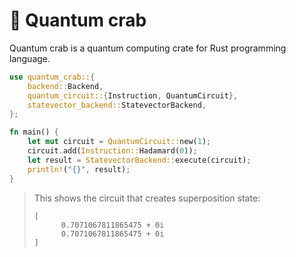 # 🦀 Quantum crab

Quantum crab is a quantum computing crate for Rust programming language.

```rs
use quantum_crab::{
    backend::Backend,
    quantum_circuit::{Instruction, QuantumCircuit},
    statevector_backend::StatevectorBackend,
};

fn main() {
    let mut circuit = QuantumCircuit::new(1);
    circuit.add(Instruction::Hadamard(0));
    let result = StatevectorBackend::execute(circuit);
    println!("{}", result);
}
```

> This shows the circuit that creates superposition state:
>
> ```
> [
>       0.7071067811865475 + 0i
>       0.7071067811865475 + 0i
> ]
> ```
